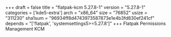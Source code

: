 +++
draft = false
title = "flatpak-kcm 5.27.8-1"
version = "5.27.8-1"
categories = ['kde5-extra']
arch = "x86_64"
size = "76852"
usize = "311230"
sha1sum = "96934ff8d4743973587873e1e4b3fd830ef241cf"
depends = "['flatpak', 'systemsettings5>=5.27.8']"
+++
Flatpak Permissions Management KCM